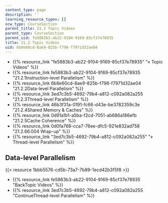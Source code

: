 ```yaml
---
content_type: page
description: ''
learning_resource_types: []
ocw_type: CourseSection
parent_title: 21.2 Topic Videos
parent_type: CourseSection
parent_uid: fe5883b3-ab22-9104-9169-85cf37e78935
title: 21.2 Topic Videos
uid: 6b8e60cd-8ae9-825b-f796-f7971d32ae04
---
```


*   {{% resource_link "fe5883b3-ab22-9104-9169-85cf37e78935" "« Topic Videos" %}}
*   {{% resource_link fe5883b3-ab22-9104-9169-85cf37e78935 "21.2.1Instruction-level Parallelism" %}}
*   {{% resource_link 6b8e60cd-8ae9-825b-f796-f7971d32ae04 "21.2.2Data-level Parallelism" %}}
*   {{% resource_link 3ed7c3b5-4692-79b4-a812-c092a082a255 "21.2.3Thread-level Parallelism" %}}
*   {{% resource_link 46b3f31a-0191-fc66-d43e-be3782359c3e "21.2.4Shared Memory & Caches" %}}
*   {{% resource_link 0d91a1b1-a5ba-f2cd-7051-ab686a186efb "21.2.5Cache Coherence" %}}
*   {{% resource_link 0d0fa768-cca7-76ee-dfc5-921e832ad758 "21.2.66.004 Wrap-up" %}}
*   {{% resource_link "3ed7c3b5-4692-79b4-a812-c092a082a255" "» Thread-level Parallelism" %}}

Data-level Parallelism
----------------------

{{< resource 1bbb5576-cd5b-73a7-7b89-1ecd42b3f5f8 >}}

*   {{% resource_link fe5883b3-ab22-9104-9169-85cf37e78935 "BackTopic Videos" %}}
*   {{% resource_link 3ed7c3b5-4692-79b4-a812-c092a082a255 "ContinueThread-level Parallelism" %}}